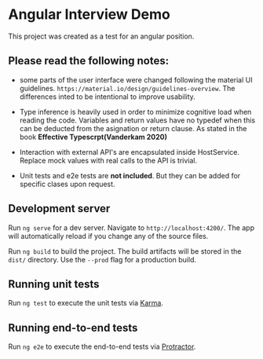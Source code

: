 # Angular Interview Demo

This project was created as a test for an angular position.

## Please read the following notes:

* some parts of the user interface were changed following the material UI guidelines. `https://material.io/design/guidelines-overview`. The differences inted to be intentional to improve usability.

* Type inference is heavily used in order to minimize cognitive load when reading the code. Variables and return values have no typedef when this can be deducted from the asignation or return clause. As stated in the book **Effective Typescrpt(Vanderkam 2020)**

* Interaction with external API's are encapsulated inside HostService. Replace mock values with real calls to the API is trivial.

* Unit tests and e2e tests are **not included**. But they can be added for specific clases upon request.

## Development server

Run `ng serve` for a dev server. Navigate to `http://localhost:4200/`. The app will automatically reload if you change any of the source files.

Run `ng build` to build the project. The build artifacts will be stored in the `dist/` directory. Use the `--prod` flag for a production build.

## Running unit tests

Run `ng test` to execute the unit tests via [Karma](https://karma-runner.github.io).

## Running end-to-end tests

Run `ng e2e` to execute the end-to-end tests via [Protractor](http://www.protractortest.org/).
